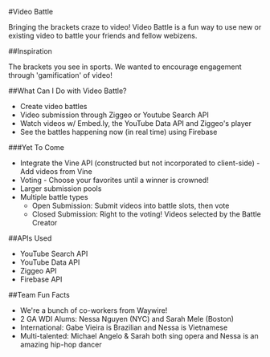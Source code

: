 #Video Battle

Bringing the brackets craze to video! Video Battle is a fun way to use new or existing video to battle your friends and fellow webizens.

##Inspiration

The brackets you see in sports. We wanted to encourage engagement through 'gamification' of video!

##What Can I Do with Video Battle?

* Create video battles
* Video submission through Ziggeo or Youtube Search API
* Watch videos w/ Embed.ly, the YouTube Data API and Ziggeo's player
* See the battles happening now (in real time) using Firebase

###Yet To Come

* Integrate the Vine API (constructed but not incorporated to client-side) - Add videos from Vine
* Voting - Choose your favorites until a winner is crowned!
* Larger submission pools
* Multiple battle types
  * Open Submission: Submit videos into battle slots, then vote
  * Closed Submission: Right to the voting! Videos selected by the Battle Creator

##APIs Used

* YouTube Search API
* YouTube Data API
* Ziggeo API
* Firebase API

##Team Fun Facts

* We're a bunch of co-workers from Waywire!
* 2 GA WDI Alums: Nessa Nguyen (NYC) and Sarah Mele (Boston)
* International: Gabe Vieira is Brazilian and Nessa is  Vietnamese
* Multi-talented: Michael Angelo & Sarah both sing opera and Nessa is an amazing hip-hop dancer

